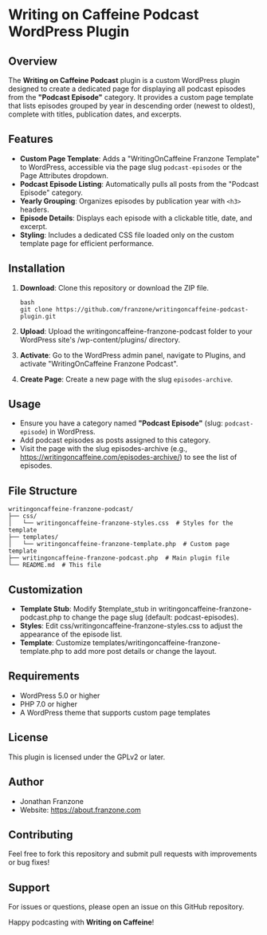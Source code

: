 # Writing on Caffeine Podcast WordPress Plugin

## Overview

The **Writing on Caffeine Podcast** plugin is a custom WordPress plugin designed to create a dedicated page for displaying all podcast episodes from the **"Podcast Episode"** category. It provides a custom page template that lists episodes grouped by year in descending order (newest to oldest), complete with titles, publication dates, and excerpts.

## Features

- **Custom Page Template**: Adds a "WritingOnCaffeine Franzone Template" to WordPress, accessible via the page slug `podcast-episodes` or the Page Attributes dropdown.
- **Podcast Episode Listing**: Automatically pulls all posts from the "Podcast Episode" category.
- **Yearly Grouping**: Organizes episodes by publication year with `<h3>` headers.
- **Episode Details**: Displays each episode with a clickable title, date, and excerpt.
- **Styling**: Includes a dedicated CSS file loaded only on the custom template page for efficient performance.

## Installation

1. **Download**: Clone this repository or download the ZIP file.

   ```
   bash
   git clone https://github.com/franzone/writingoncaffeine-podcast-plugin.git
   ```

2. **Upload**: Upload the writingoncaffeine-franzone-podcast folder to your WordPress site's /wp-content/plugins/ directory.

3. **Activate**: Go to the WordPress admin panel, navigate to Plugins, and activate "WritingOnCaffeine Franzone Podcast".

4. **Create Page**: Create a new page with the slug `episodes-archive`.

## Usage

- Ensure you have a category named **"Podcast Episode"** (slug: `podcast-episode`) in WordPress.
- Add podcast episodes as posts assigned to this category.
- Visit the page with the slug episodes-archive (e.g., https://writingoncaffeine.com/episodes-archive/) to see the list of episodes.

## File Structure
```
writingoncaffeine-franzone-podcast/
├── css/
│   └── writingoncaffeine-franzone-styles.css  # Styles for the template
├── templates/
│   └── writingoncaffeine-franzone-template.php  # Custom page template
├── writingoncaffeine-franzone-podcast.php  # Main plugin file
└── README.md  # This file
```

## Customization

- **Template Stub**: Modify $template_stub in writingoncaffeine-franzone-podcast.php to change the page slug (default: podcast-episodes).
- **Styles**: Edit css/writingoncaffeine-franzone-styles.css to adjust the appearance of the episode list.
- **Template**: Customize templates/writingoncaffeine-franzone-template.php to add more post details or change the layout.

## Requirements

- WordPress 5.0 or higher
- PHP 7.0 or higher
- A WordPress theme that supports custom page templates

## License

This plugin is licensed under the GPLv2 or later.

## Author

- Jonathan Franzone
- Website: https://about.franzone.com

## Contributing

Feel free to fork this repository and submit pull requests with improvements or bug fixes!

## Support

For issues or questions, please open an issue on this GitHub repository.

Happy podcasting with **Writing on Caffeine**!

